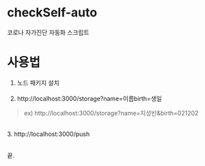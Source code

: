 # checkSelf-auto
코로나 자가진단 자동화 스크립트

# 사용법
1. 노드 패키지 설치
<br><br>
2. http://localhost:3000/storage?name=이름birth=생일
> ex) http://localhost:3000/storage?name=지성빈&birth=021202

<br>
3. http://localhost:3000/push
<br><br>

끝.
